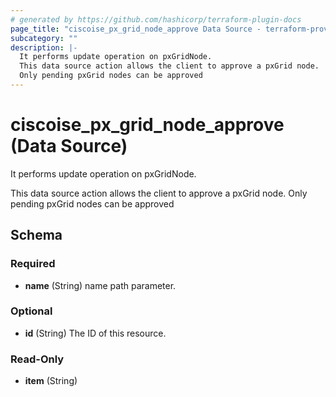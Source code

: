 ```yaml
---
# generated by https://github.com/hashicorp/terraform-plugin-docs
page_title: "ciscoise_px_grid_node_approve Data Source - terraform-provider-ciscoise"
subcategory: ""
description: |-
  It performs update operation on pxGridNode.
  This data source action allows the client to approve a pxGrid node.
  Only pending pxGrid nodes can be approved
---
```


# ciscoise_px_grid_node_approve (Data Source)

It performs update operation on pxGridNode.

This data source action allows the client to approve a pxGrid node.
Only pending pxGrid nodes can be approved



<!-- schema generated by tfplugindocs -->
## Schema

### Required

- **name** (String) name path parameter.

### Optional

- **id** (String) The ID of this resource.

### Read-Only

- **item** (String)


